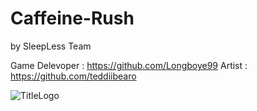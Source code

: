 # Caffeine-Rush
by SleepLess Team

  Game Delevoper : https://github.com/Longboye99
  Artist :  https://github.com/teddiibearo

![TitleLogo](https://github.com/user-attachments/assets/6c33e926-c4a2-4bea-bb3a-8009dfb1416b)
